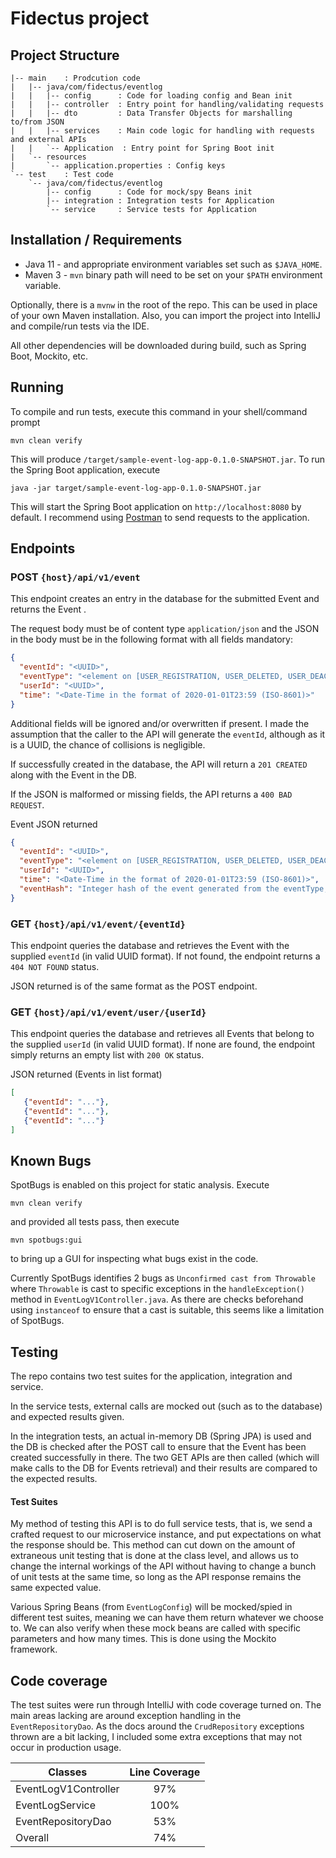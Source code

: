# Fidectus project

## Project Structure
```
|-- main    : Prodcution code
|   |-- java/com/fidectus/eventlog
|   |   |-- config      : Code for loading config and Bean init
|   |   |-- controller  : Entry point for handling/validating requests 
|   |   |-- dto         : Data Transfer Objects for marshalling to/from JSON
|   |   |-- services    : Main code logic for handling with requests and external APIs 
|   |   `-- Application  : Entry point for Spring Boot init
|   `-- resources
|       `-- application.properties : Config keys
`-- test    : Test code
    `-- java/com/fidectus/eventlog
        |-- config      : Code for mock/spy Beans init
        |-- integration : Integration tests for Application 
        `-- service     : Service tests for Application 
```

## Installation / Requirements
* Java 11  - and appropriate environment variables set such as `$JAVA_HOME`.
* Maven 3 - `mvn` binary path will need to be set on your `$PATH` environment variable.

Optionally, there is a `mvnw` in the root of the repo. This can be used in place of your own Maven installation.
Also, you can import the project into IntelliJ and compile/run tests via the IDE.

All other dependencies will be downloaded during build, such as Spring Boot, Mockito, etc.

## Running
To compile and run tests, execute this command in your shell/command prompt
 
```shell script
mvn clean verify
```

This will produce `/target/sample-event-log-app-0.1.0-SNAPSHOT.jar`. To run the Spring Boot application, execute

```shell script
java -jar target/sample-event-log-app-0.1.0-SNAPSHOT.jar
```

This will start the Spring Boot application on `http://localhost:8080` by default.
I recommend using [Postman](https://www.getpostman.com/) to send requests to the application.

## Endpoints
### POST `{host}/api/v1/event`
This endpoint creates an entry in the database for the submitted Event and returns the Event .

The request body must be of content type `application/json` and the JSON in the body must be in the following format with all fields mandatory:
```json
{
  "eventId": "<UUID>",
  "eventType": "<element on [USER_REGISTRATION, USER_DELETED, USER_DEACTIVATED, USER_UPDATED_REGISTRATION_INFO]>",
  "userId": "<UUID>",
  "time": "<Date-Time in the format of 2020-01-01T23:59 (ISO-8601)>"
}
```
Additional fields will be ignored and/or overwritten if present. 
I made the assumption that the caller to the API will generate the `eventId`, although as it is a UUID, the chance of collisions is negligible.

If successfully created in the database, the API will return a `201 CREATED` along with the Event in the DB.

If the JSON is malformed or missing fields, the API returns a `400 BAD REQUEST`.

Event JSON returned
```json
{
  "eventId": "<UUID>",
  "eventType": "<element on [USER_REGISTRATION, USER_DELETED, USER_DEACTIVATED, USER_UPDATED_REGISTRATION_INFO]>",
  "userId": "<UUID>",
  "time": "<Date-Time in the format of 2020-01-01T23:59 (ISO-8601)>",
  "eventHash": "Integer hash of the event generated from the eventType, userId, and time"
}
```

### GET `{host}/api/v1/event/{eventId}`
This endpoint queries the database and retrieves the Event with the supplied `eventId` (in valid UUID format).
If not found, the endpoint returns a `404 NOT FOUND` status. 

JSON returned is of the same format as the POST endpoint.

### GET `{host}/api/v1/event/user/{userId}`
This endpoint queries the database and retrieves all Events that belong to the supplied `userId` (in valid UUID format).
If none are found, the endpoint simply returns an empty list with `200 OK` status.

JSON returned (Events in list format)
```json
[
   {"eventId": "..."},
   {"eventId": "..."},
   {"eventId": "..."} 
]
```

## Known Bugs
SpotBugs is enabled on this project for static analysis. Execute 
```shell script
mvn clean verify
``` 
and provided all tests pass, then execute 
```shell script
mvn spotbugs:gui
``` 
to bring up a GUI for inspecting what bugs exist in the code. 

Currently SpotBugs identifies 2 bugs as `Unconfirmed cast from Throwable` where `Throwable` is cast to specific exceptions
in the `handleException()` method in `EventLogV1Controller.java`. As there are checks beforehand using `instanceof` to ensure
that a cast is suitable, this seems like a limitation of SpotBugs.

## Testing
The repo contains two test suites for the application, integration and service.

In the service tests, external calls are mocked out (such as to the database) and expected results given.

In the integration tests, an actual in-memory DB (Spring JPA) is used and the DB is checked after the POST call to ensure 
that the Event has been created successfully in there.
The two GET APIs are then called (which will make calls to the DB for Events retrieval) and their results are compared to the expected results.

#### Test Suites
My method of testing this API is to do full service tests, that is, we send a crafted request to our microservice instance, and put expectations on what the response should be.
This method can cut down on the amount of extraneous unit testing that is done at the class level, and allows us to change the internal workings of the API without having to change a
bunch of unit tests at the same time, so long as the API response remains the same expected value.
 
Various Spring Beans (from `EventLogConfig`) will be mocked/spied in different test suites, meaning we can have them return whatever we choose to.
We can also verify when these mock beans are called with specific parameters and how many times.
This is done using the Mockito framework.

## Code coverage
The test suites were run through IntelliJ with code coverage turned on. 
The main areas lacking are around exception handling in the `EventRepositoryDao`. 
As the docs around the `CrudRepository` exceptions thrown are a bit lacking, I included some extra exceptions that may not occur in production usage.

| Classes               |   Line Coverage   |
|-----------------------|:-----------------:|
| EventLogV1Controller  |        97%        |
| EventLogService       |        100%       |
| EventRepositoryDao    |        53%        |
| Overall               |        74%        |
